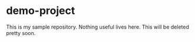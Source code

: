 # demo-project
This is my sample repository. Nothing useful lives here. This will be deleted pretty soon.
